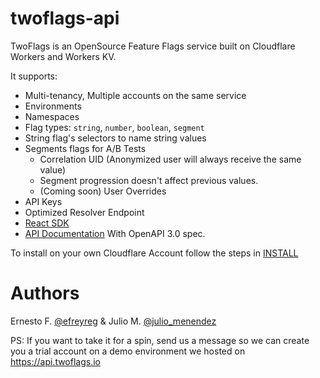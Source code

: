 # twoflags-api

TwoFlags is an OpenSource Feature Flags service built on
Cloudflare Workers and Workers KV. 

It supports:
- Multi-tenancy, Multiple accounts on the same service
- Environments
- Namespaces
- Flag types: `string`, `number`, `boolean`, `segment`
- String flag's selectors to name string values
- Segments flags for A/B Tests
    - Correlation UID (Anonymized user will always receive the same value)
    - Segment progression doesn't affect previous values. 
    - (Coming soon) User Overrides
- API Keys
- Optimized Resolver Endpoint
- [React SDK](https://www.npmjs.com/package/@twoflags/react-featureflags)
- [API Documentation](https://twoflags-io.github.io/twoflags/) With OpenAPI 3.0 spec.   

To install on your own Cloudflare Account follow the steps in [INSTALL](./INSTALL.md)

# Authors

Ernesto F. [@efreyreg](https://twitter.com/efreyreg)
&
Julio M. [@julio_menendez](https://twitter.com/julio_menendez)

PS: If you want to take it for a spin, send us a message so we can create you a trial 
account on a demo environment we hosted on https://api.twoflags.io
